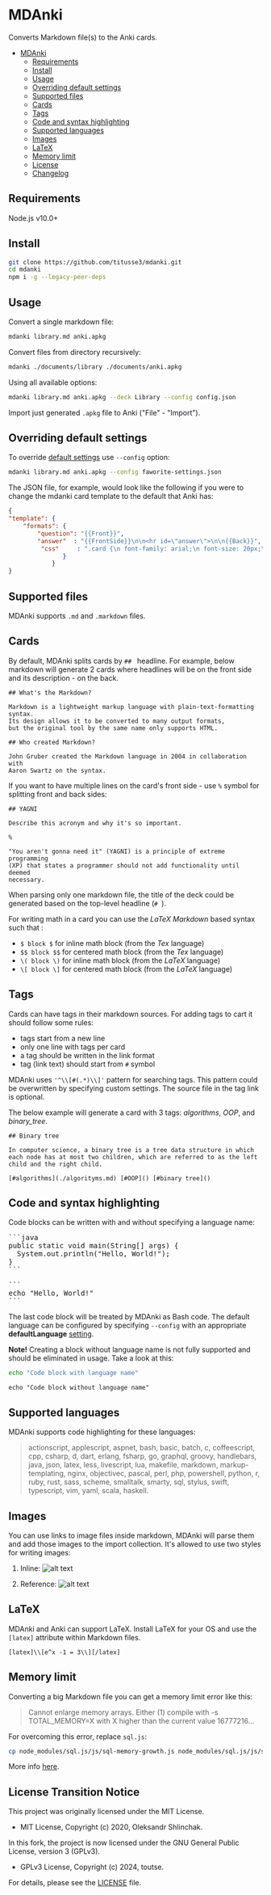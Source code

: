 # MDAnki

Converts Markdown file(s) to the Anki cards.

- [MDAnki](#mdanki)
  - [Requirements](#requirements)
  - [Install](#install)
  - [Usage](#usage)
  - [Overriding default settings](#overriding-default-settings)
  - [Supported files](#supported-files)
  - [Cards](#cards)
  - [Tags](#tags)
  - [Code and syntax highlighting](#code-and-syntax-highlighting)
  - [Supported languages](#supported-languages)
  - [Images](#images)
  - [LaTeX](#latex)
  - [Memory limit](#memory-limit)
  - [License](#license)
  - [Changelog](#changelog)

## Requirements

Node.js v10.0+

## Install
```bash
git clone https://github.com/titusse3/mdanki.git
cd mdanki
npm i -g --legacy-peer-deps
```

## Usage

Convert a single markdown file:

```bash
mdanki library.md anki.apkg
```

Convert files from directory recursively:

```bash
mdanki ./documents/library ./documents/anki.apkg
```

Using all available options:

```bash
mdanki library.md anki.apkg --deck Library --config config.json
```

Import just generated `.apkg` file to Anki ("File" - "Import").

## Overriding default settings

To override [default settings](./src/configs/settings.js) use `--config` option:

```bash
mdanki library.md anki.apkg --config faworite-settings.json
```

The JSON file, for example, would look like the following if you were to 
change the mdanki card template to the default that Anki has:

```json
{
"template": {
    "formats": {
        "question": "{{Front}}",
        "answer"  : "{{FrontSide}}\n\n<hr id=\"answer\">\n\n{{Back}}",
         "css"     : ".card {\n font-family: arial;\n font-size: 20px;\n text-align: center;\n color: black;\n background-color: white;\n}"
               }
            }
}
```


## Supported files

MDAnki supports `.md` and `.markdown` files.

## Cards

By default, MDAnki splits cards by `## ` headline. For example, below markdown will generate 2 cards where headlines will be on the front side and its description - on the back.

```
## What's the Markdown?

Markdown is a lightweight markup language with plain-text-formatting syntax.
Its design allows it to be converted to many output formats,
but the original tool by the same name only supports HTML.

## Who created Markdown?

John Gruber created the Markdown language in 2004 in collaboration with
Aaron Swartz on the syntax.

```

If you want to have multiple lines on the card's front side - use `%` symbol for splitting front and back sides:

```
## YAGNI

Describe this acronym and why it's so important.

%

"You aren't gonna need it" (YAGNI) is a principle of extreme programming
(XP) that states a programmer should not add functionality until deemed
necessary.

```

When parsing only one markdown file, the title of the deck could be generated based on the top-level headline (`# `).

For writing math in a card you can use the _LaTeX_ _Markdown_ based syntax  
such that :
 - `$ block $` for inline math block (from the _Tex_ language)
 - `$$ block $$` for centered math block (from the _Tex_ language)
 - `\( block \)` for inline math block (from the _LaTeX_ language)
 - `\[ block \]` for centered math block (from the _LaTeX_ language)

## Tags

Cards can have tags in their markdown sources. For adding tags to cart it should follow some rules:
* tags start from a new line
* only one line with tags per card
* a tag should be written in the link format
* tag (link text) should start from `#` symbol

MDAnki uses `'^\\[#(.*)\\]'` pattern for searching tags. This pattern could be overwritten by specifying custom settings. The source file in the tag link is optional.

The below example will generate a card with 3 tags: _algorithms_, _OOP_, and _binary_tree_.

```
## Binary tree

In computer science, a binary tree is a tree data structure in which each node has at most two children, which are referred to as the left child and the right child.

[#algorithms](./algorityms.md) [#OOP]() [#binary tree]()
```

## Code and syntax highlighting

Code blocks can be written with and without specifying a language name:

<pre>
```java
public static void main(String[] args) {
  System.out.println("Hello, World!");
}
```
</pre>
<pre>
```
echo "Hello, World!"
```
</pre>

The last code block will be treated by MDAnki as Bash code. The default language can be configured by specifying `--config` with an appropriate **defaultLanguage** [setting](../src/configs/settings.js).

**Note!** Creating a block without language name is not fully supported and should be eliminated in usage. Take a look at this:
```bash
echo "Code block with language name"
```
```
echo "Code block without language name"
```

## Supported languages

MDAnki supports code highlighting for these languages:

> actionscript, applescript, aspnet, bash, basic, batch, c, coffeescript, cpp, csharp, d, dart, erlang, fsharp, go, graphql, groovy, handlebars, java, json, latex, less, livescript, lua, makefile, markdown, markup-templating, nginx, objectivec, pascal, perl, php, powershell, python, r, ruby, rust, sass, scheme, smalltalk, smarty, sql, stylus, swift, typescript, vim, yaml, 
scala, haskell.


## Images

You can use links to image files inside markdown, MDAnki will parse them and add those images to the import collection. It's allowed to use two styles for writing images:

1. Inline:
![alt text](samples/resources/nodejs.png "Node.js")

1. Reference:
![alt text][ROR]

[ROR]: samples/resources/ruby_on_rails.png "Logo Title Text 2"

## LaTeX

MDAnki and Anki can support LaTeX. Install LaTeX for your OS and use the `[latex]` attribute within Markdown files.

```
[latex]\\[e^x -1 = 3\\][/latex]
```

## Memory limit

Converting a big Markdown file you can get a memory limit error like this:

> Cannot enlarge memory arrays. Either (1) compile with  -s TOTAL_MEMORY=X  with X higher than the current value 16777216...

For overcoming this error, replace `sql.js`:

```bash
cp node_modules/sql.js/js/sql-memory-growth.js node_modules/sql.js/js/sql.js
```

More info [here](https://github.com/sql-js/sql.js#versions-of-sqljs-included-in-the-distributed-artifacts).

## License Transition Notice
This project was originally licensed under the MIT License.
- MIT License, Copyright (c) 2020, Oleksandr Shlinchak.

In this fork, the project is now licensed under the GNU General Public License, version 3 (GPLv3).

- GPLv3 License, Copyright (c) 2024, toutse.

For details, please see the [LICENSE](LICENSE) file.

